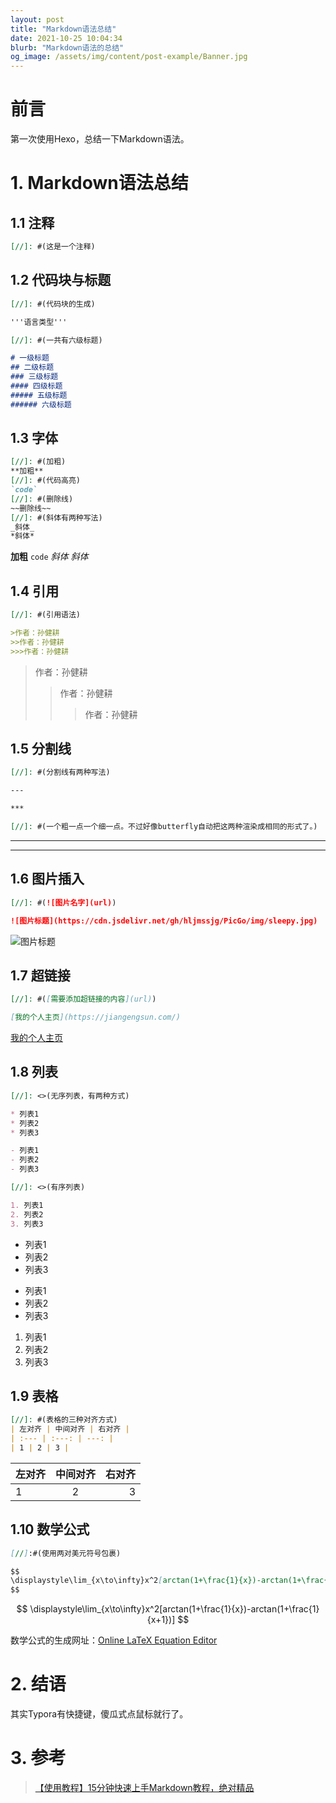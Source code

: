 ```yaml
---
layout: post
title: "Markdown语法总结"
date: 2021-10-25 10:04:34
blurb: "Markdown语法的总结"
og_image: /assets/img/content/post-example/Banner.jpg
---
```

# 前言
第一次使用Hexo，总结一下Markdown语法。

# 1. Markdown语法总结

## 1.1 注释 

```markdown
[//]: #(这是一个注释)
```

[//]: #(这是一个注释)

## 1.2 代码块与标题

```markdown
[//]: #(代码块的生成)

'''语言类型'''

[//]: #(一共有六级标题)

# 一级标题
## 二级标题
### 三级标题
#### 四级标题
##### 五级标题
###### 六级标题

```

## 1.3 字体

```markdown
[//]: #(加粗)
**加粗**
[//]: #(代码高亮)
`code`
[//]: #(删除线)
~~删除线~~
[//]: #(斜体有两种写法)
_斜体_
*斜体*
```

**加粗**  `code` _斜体 *斜体*_



## 1.4 引用

```markdown
[//]: #(引用语法)

>作者：孙健耕
>>作者：孙健耕
>>>作者：孙健耕
```

>作者：孙健耕
>>作者：孙健耕
>>
>>>作者：孙健耕

## 1.5 分割线



```markdown
[//]: #(分割线有两种写法)

---

***

[//]: #(一个粗一点一个细一点。不过好像butterfly自动把这两种渲染成相同的形式了。)
```

---

***

## 1.6 图片插入

```markdown
[//]: #(![图片名字](url))

![图片标题](https://cdn.jsdelivr.net/gh/hljmssjg/PicGo/img/sleepy.jpg)
```

![图片标题](https://cdn.jsdelivr.net/gh/hljmssjg/PicGo/img/sleepy.jpg)

## 1.7 超链接

```markdown
[//]: #([需要添加超链接的内容](url))

[我的个人主页](https://jiangengsun.com/)
```

[我的个人主页](https://jiangengsun.com/)

## 1.8 列表

```markdown
[//]: <>(无序列表，有两种方式)

* 列表1
* 列表2
* 列表3

- 列表1
- 列表2
- 列表3

[//]: <>(有序列表)

1. 列表1
2. 列表2
3. 列表3
```

[//]: #(无序列表，有两种方式)

* 列表1
* 列表2
* 列表3

- 列表1
- 列表2
- 列表3

[//]: #(有序列表)

1. 列表1
2. 列表2
3. 列表3

## 1.9 表格

```markdown
[//]: #(表格的三种对齐方式)
| 左对齐 | 中间对齐 | 右对齐 |
| :--- | :---: | ---: |
| 1 | 2 | 3 |
```

| 左对齐 | 中间对齐 | 右对齐 |
| :--- | :---: | ---: |
| 1 | 2 | 3 |

## 1.10 数学公式

```markdown
[//]:#(使用两对美元符号包裹)

$$
\displaystyle\lim_{x\to\infty}x^2[arctan(1+\frac{1}{x})-arctan(1+\frac{1}{x+1})]
$$
```


$$
\displaystyle\lim_{x\to\infty}x^2[arctan(1+\frac{1}{x})-arctan(1+\frac{1}{x+1})]
$$

数学公式的生成网址：[Online LaTeX Equation Editor](https://latex.codecogs.com/eqneditor/editor.php)

# 2. 结语

其实Typora有快捷键，傻瓜式点鼠标就行了。

# 3. 参考

> [【使用教程】15分钟快速上手Markdown教程，绝对精品](https://www.bilibili.com/video/BV1hJ411X75X?from=search&seid=1168344707728302352&spm_id_from=333.337.0.0)
